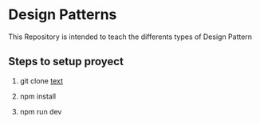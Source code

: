 # Design Patterns

This Repository is intended to teach the differents types of Design Pattern

## Steps to setup proyect

1. git clone [text](https://github.com/arieldelgrande/design-patterns.git)

2. npm install

3. npm run dev
